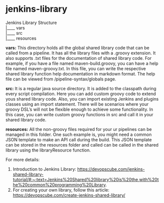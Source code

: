 # jenkins-library

Jenkins Library Structure <br>
|____ vars <br>
|____ src <br>
|____ resources <br>

**vars:** This directory holds all the global shared library code that can be called from a pipeline. It has all the library files with a .groovy extension. It also supports .txt files for the documentation of shared library code. For example, if you have a file named maven-build.groovy, you can have a help file named maven-groovy.txt. In this file, you can write the respective shared library function help documentation in markdown format.  The help file can be viewed from <your-jenkins-url>/pipeline-syntax/globals page. 

**src:** It is a regular java source directory. It is added to the classpath during every script compilation. Here you can add custom groovy code to extend yous shared library code. Also, you can import existing Jenkins and plugins classes using an import statement. There will be scenarios where your groovy DSL’s will not be flexible enough to achieve some functionality. In this case, you can write custom groovy functions in src and call it in your shared library code.

**resources:** All the non-groovy files required for your ur pipelines can be managed in this folder. One such example is, you might need a common JSON template to make an API call during the build. This JSON template can be stored in the resources folder and called can be called in the shared library using the libraryResource function.


For more details:

1. Introduction to Jenkins Library: https://devopscube.com/jenkins-shared-library-tutorial/#:~:text=Jenkins%20Shared%20library%20is%20the,with%20the%20common%20programming%20Library.
2. For creating your own library, follow this article: https://devopscube.com/create-jenkins-shared-library/
